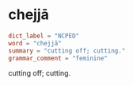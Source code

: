 # chejjā

``` toml
dict_label = "NCPED"
word = "chejjā"
summary = "cutting off; cutting."
grammar_comment = "feminine"
```

cutting off; cutting.

